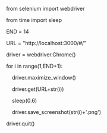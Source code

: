 from selenium import webdriver

from time import sleep

  

END = 14

URL = "http://localhost:3000/#/"

  

driver = webdriver.Chrome()

  
  

for i in range(1,END+1):

    driver.maximize_window()

    driver.get(URL+str(i))

    sleep(0.6)

    driver.save_screenshot(str(i)+'.png')

  
  

driver.quit()